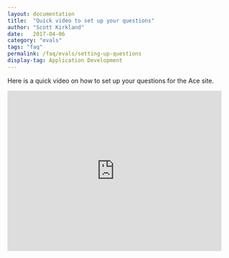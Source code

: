 ```yaml
---
layout: documentation
title:  "Quick video to set up your questions"
author: "Scott Kirkland"
date:   2017-04-06
category: "evals"
tags: "faq"
permalink: /faq/evals/setting-up-questions
display-tag: Application Development
---
```


Here is a quick video on how to set up your questions for the Ace site.

<iframe width="480" height="360" src="https://www.youtube.com/embed/yNjgsPTL2Yo" frameborder="0"> </iframe>
